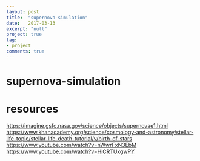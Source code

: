 ```yaml
---
layout: post
title:  "supernova-simulation"
date:   2017-03-13
excerpt: "null"
project: true
tag:
- project
comments: true
---
```

# supernova-simulation

# resources
https://imagine.gsfc.nasa.gov/science/objects/supernovae1.html
https://www.khanacademy.org/science/cosmology-and-astronomy/stellar-life-topic/stellar-life-death-tutorial/v/birth-of-stars
https://www.youtube.com/watch?v=nWwrFxN3EbM
https://www.youtube.com/watch?v=HiCRTUxgwPY
